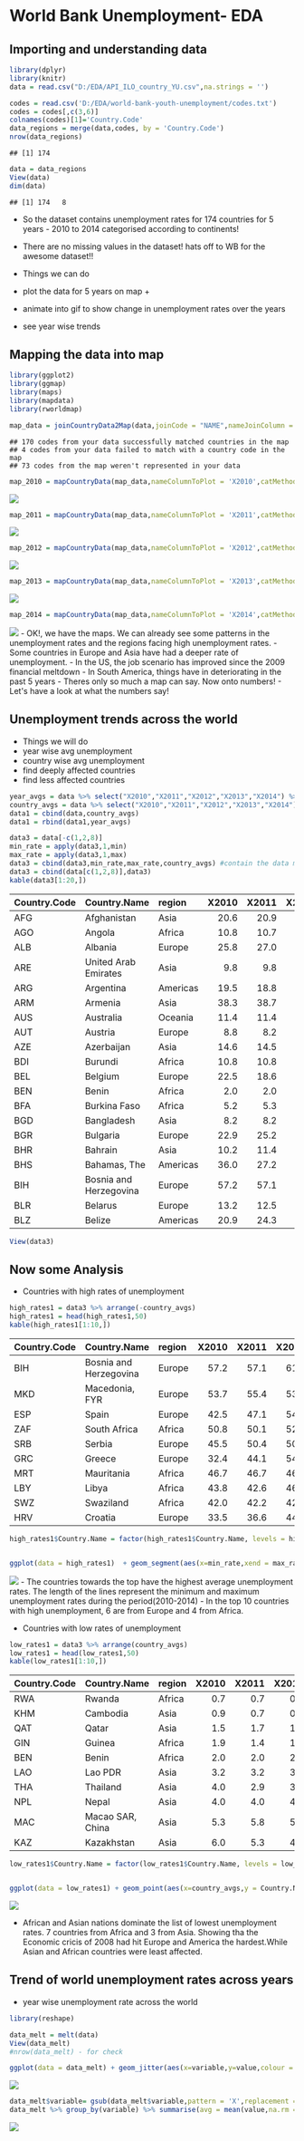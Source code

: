 World Bank Unemployment- EDA
================

Importing and understanding data
--------------------------------

``` r
library(dplyr)
library(knitr)
data = read.csv("D:/EDA/API_ILO_country_YU.csv",na.strings = '')

codes = read.csv('D:/EDA/world-bank-youth-unemployment/codes.txt')
codes = codes[,c(3,6)]
colnames(codes)[1]='Country.Code'
data_regions = merge(data,codes, by = 'Country.Code')
nrow(data_regions)
```

    ## [1] 174

``` r
data = data_regions
View(data)
dim(data)
```

    ## [1] 174   8

-   So the dataset contains unemployment rates for 174 countries for 5 years - 2010 to 2014 categorised according to continents!
-   There are no missing values in the dataset! hats off to WB for the awesome dataset!!

-   Things we can do
-   plot the data for 5 years on map +
-   animate into gif to show change in unemployment rates over the years
-   see year wise trends

Mapping the data into map
-------------------------

``` r
library(ggplot2)
library(ggmap)
library(maps)
library(mapdata)
library(rworldmap)

map_data = joinCountryData2Map(data,joinCode = "NAME",nameJoinColumn = "Country.Name")
```

    ## 170 codes from your data successfully matched countries in the map
    ## 4 codes from your data failed to match with a country code in the map
    ## 73 codes from the map weren't represented in your data

``` r
map_2010 = mapCountryData(map_data,nameColumnToPlot = 'X2010',catMethod = 'logfixedwidth',addLegend = T,mapTitle = "Data for 2010")
```

![](WORLD_BANK_UNEMPLOYMENT_files/figure-markdown_github-ascii_identifiers/unnamed-chunk-2-1.png)

``` r
map_2011 = mapCountryData(map_data,nameColumnToPlot = 'X2011',catMethod = 'logfixedwidth',addLegend = T,mapTitle = "Data for 2011")
```

![](WORLD_BANK_UNEMPLOYMENT_files/figure-markdown_github-ascii_identifiers/unnamed-chunk-2-2.png)

``` r
map_2012 = mapCountryData(map_data,nameColumnToPlot = 'X2012',catMethod = 'logfixedwidth',addLegend = T,mapTitle = "Data for 2012")
```

![](WORLD_BANK_UNEMPLOYMENT_files/figure-markdown_github-ascii_identifiers/unnamed-chunk-2-3.png)

``` r
map_2013 = mapCountryData(map_data,nameColumnToPlot = 'X2013',catMethod = 'logfixedwidth',addLegend = T,mapTitle = "Data for 2013")
```

![](WORLD_BANK_UNEMPLOYMENT_files/figure-markdown_github-ascii_identifiers/unnamed-chunk-2-4.png)

``` r
map_2014 = mapCountryData(map_data,nameColumnToPlot = 'X2014',catMethod = 'logfixedwidth',addLegend = T,mapTitle = "Data for 2014")
```

![](WORLD_BANK_UNEMPLOYMENT_files/figure-markdown_github-ascii_identifiers/unnamed-chunk-2-5.png) - OK!, we have the maps. We can already see some patterns in the unemployment rates and the regions facing high unemployment rates. - Some countries in Europe and Asia have had a deeper rate of unemployment. - In the US, the job scenario has improved since the 2009 financial meltdown - In South America, things have in deteriorating in the past 5 years - Theres only so much a map can say. Now onto numbers! - Let's have a look at what the numbers say!

Unemployment trends across the world
------------------------------------

-   Things we will do
-   year wise avg unemployment
-   country wise avg unemployment
-   find deeply affected countries
-   find less affected countries

``` r
year_avgs = data %>% select("X2010","X2011","X2012","X2013","X2014") %>% colMeans()
country_avgs = data %>% select("X2010","X2011","X2012","X2013","X2014") %>% rowMeans()
data1 = cbind(data,country_avgs)                     
data1 = rbind(data1,year_avgs)

data3 = data[-c(1,2,8)]
min_rate = apply(data3,1,min)
max_rate = apply(data3,1,max)
data3 = cbind(data3,min_rate,max_rate,country_avgs) #contain the data matrix with min, max and avg
data3 = cbind(data[c(1,2,8)],data3)
kable(data3[1:20,])
```

| Country.Code | Country.Name           | region   |  X2010|  X2011|  X2012|  X2013|  X2014|  min\_rate|  max\_rate|  country\_avgs|
|:-------------|:-----------------------|:---------|------:|------:|------:|------:|------:|----------:|----------:|--------------:|
| AFG          | Afghanistan            | Asia     |   20.6|   20.9|   19.7|   21.1|   20.8|       19.7|       21.1|          20.62|
| AGO          | Angola                 | Africa   |   10.8|   10.7|   10.7|   10.6|   10.5|       10.5|       10.8|          10.66|
| ALB          | Albania                | Europe   |   25.8|   27.0|   28.3|   28.7|   29.2|       25.8|       29.2|          27.80|
| ARE          | United Arab Emirates   | Asia     |    9.8|    9.8|    9.8|    9.9|   10.0|        9.8|       10.0|           9.86|
| ARG          | Argentina              | Americas |   19.5|   18.8|   18.4|   19.7|   21.3|       18.4|       21.3|          19.54|
| ARM          | Armenia                | Asia     |   38.3|   38.7|   35.0|   32.5|   35.1|       32.5|       38.7|          35.92|
| AUS          | Australia              | Oceania  |   11.4|   11.4|   11.7|   12.2|   13.1|       11.4|       13.1|          11.96|
| AUT          | Austria                | Europe   |    8.8|    8.2|    8.7|    9.1|    9.2|        8.2|        9.2|           8.80|
| AZE          | Azerbaijan             | Asia     |   14.6|   14.5|   14.3|   13.4|   13.6|       13.4|       14.6|          14.08|
| BDI          | Burundi                | Africa   |   10.8|   10.8|   10.8|   10.8|   10.7|       10.7|       10.8|          10.78|
| BEL          | Belgium                | Europe   |   22.5|   18.6|   19.7|   23.1|   23.6|       18.6|       23.6|          21.50|
| BEN          | Benin                  | Africa   |    2.0|    2.0|    2.0|    1.8|    1.7|        1.7|        2.0|           1.90|
| BFA          | Burkina Faso           | Africa   |    5.2|    5.3|    5.2|    5.2|    5.0|        5.0|        5.3|           5.18|
| BGD          | Bangladesh             | Asia     |    8.2|    8.2|    8.2|    8.9|    9.1|        8.2|        9.1|           8.52|
| BGR          | Bulgaria               | Europe   |   22.9|   25.2|   28.2|   29.7|   25.9|       22.9|       29.7|          26.38|
| BHR          | Bahrain                | Asia     |   10.2|   11.4|   10.5|   10.6|   10.9|       10.2|       11.4|          10.72|
| BHS          | Bahamas, The           | Americas |   36.0|   27.2|   30.4|   30.8|   30.1|       27.2|       36.0|          30.90|
| BIH          | Bosnia and Herzegovina | Europe   |   57.2|   57.1|   61.7|   57.4|   57.5|       57.1|       61.7|          58.18|
| BLR          | Belarus                | Europe   |   13.2|   12.5|   11.8|   12.0|   12.0|       11.8|       13.2|          12.30|
| BLZ          | Belize                 | Americas |   20.9|   24.3|   26.0|   22.4|   22.0|       20.9|       26.0|          23.12|

``` r
View(data3)
```

Now some Analysis
-----------------

-   Countries with high rates of unemployment

``` r
high_rates1 = data3 %>% arrange(-country_avgs)
high_rates1 = head(high_rates1,50)
kable(high_rates1[1:10,])
```

| Country.Code | Country.Name           | region |  X2010|  X2011|  X2012|  X2013|  X2014|  min\_rate|  max\_rate|  country\_avgs|
|:-------------|:-----------------------|:-------|------:|------:|------:|------:|------:|----------:|----------:|--------------:|
| BIH          | Bosnia and Herzegovina | Europe |   57.2|   57.1|   61.7|   57.4|   57.5|       57.1|       61.7|          58.18|
| MKD          | Macedonia, FYR         | Europe |   53.7|   55.4|   53.8|   51.8|   50.8|       50.8|       55.4|          53.10|
| ESP          | Spain                  | Europe |   42.5|   47.1|   54.3|   57.1|   57.9|       42.5|       57.9|          51.78|
| ZAF          | South Africa           | Africa |   50.8|   50.1|   52.2|   51.4|   52.6|       50.1|       52.6|          51.42|
| SRB          | Serbia                 | Europe |   45.5|   50.4|   50.6|   49.7|   49.5|       45.5|       50.6|          49.14|
| GRC          | Greece                 | Europe |   32.4|   44.1|   54.7|   58.0|   53.9|       32.4|       58.0|          48.62|
| MRT          | Mauritania             | Africa |   46.7|   46.7|   46.5|   46.6|   46.6|       46.5|       46.7|          46.62|
| LBY          | Libya                  | Africa |   43.8|   42.6|   46.2|   47.0|   48.9|       42.6|       48.9|          45.70|
| SWZ          | Swaziland              | Africa |   42.0|   42.2|   42.0|   42.0|   42.6|       42.0|       42.6|          42.16|
| HRV          | Croatia                | Europe |   33.5|   36.6|   44.1|   50.3|   45.9|       33.5|       50.3|          42.08|

``` r
high_rates1$Country.Name = factor(high_rates1$Country.Name, levels = high_rates1$Country.Name[order(high_rates1$country_avgs)])


ggplot(data = high_rates1)  + geom_segment(aes(x=min_rate,xend = max_rate,y = Country.Name,yend = Country.Name),colour = 'blue') + geom_point(aes(x=country_avgs,y = Country.Name,colour = region))
```

![](WORLD_BANK_UNEMPLOYMENT_files/figure-markdown_github-ascii_identifiers/unnamed-chunk-4-1.png) - The countries towards the top have the highest average unemployment rates. The length of the lines represent the minimum and maximum unemployment rates during the period(2010-2014) - In the top 10 countries with high unemployment, 6 are from Europe and 4 from Africa.

-   Countries with low rates of unemployment

``` r
low_rates1 = data3 %>% arrange(country_avgs)
low_rates1 = head(low_rates1,50)
kable(low_rates1[1:10,])
```

| Country.Code | Country.Name     | region |  X2010|  X2011|  X2012|  X2013|  X2014|  min\_rate|  max\_rate|  country\_avgs|
|:-------------|:-----------------|:-------|------:|------:|------:|------:|------:|----------:|----------:|--------------:|
| RWA          | Rwanda           | Africa |    0.7|    0.7|    0.7|    0.7|    0.7|        0.7|        0.7|           0.70|
| KHM          | Cambodia         | Asia   |    0.9|    0.7|    0.5|    0.7|    0.9|        0.5|        0.9|           0.74|
| QAT          | Qatar            | Asia   |    1.5|    1.7|    1.6|    1.2|    1.3|        1.2|        1.7|           1.46|
| GIN          | Guinea           | Africa |    1.9|    1.4|    1.4|    1.5|    1.7|        1.4|        1.9|           1.58|
| BEN          | Benin            | Africa |    2.0|    2.0|    2.0|    1.8|    1.7|        1.7|        2.0|           1.90|
| LAO          | Lao PDR          | Asia   |    3.2|    3.2|    3.3|    3.3|    3.4|        3.2|        3.4|           3.28|
| THA          | Thailand         | Asia   |    4.0|    2.9|    3.1|    3.2|    3.9|        2.9|        4.0|           3.42|
| NPL          | Nepal            | Asia   |    4.0|    4.0|    4.0|    4.0|    4.0|        4.0|        4.0|           4.00|
| MAC          | Macao SAR, China | Asia   |    5.3|    5.8|    5.0|    3.5|    2.9|        2.9|        5.8|           4.50|
| KAZ          | Kazakhstan       | Asia   |    6.0|    5.3|    4.6|    4.1|    3.5|        3.5|        6.0|           4.70|

``` r
low_rates1$Country.Name = factor(low_rates1$Country.Name, levels = low_rates1$Country.Name[order(-low_rates1$country_avgs)])


ggplot(data = low_rates1) + geom_point(aes(x=country_avgs,y = Country.Name,colour =region)) + geom_segment(aes(x=min_rate,xend = max_rate,y = Country.Name,yend = Country.Name),colour = 'blue')
```

![](WORLD_BANK_UNEMPLOYMENT_files/figure-markdown_github-ascii_identifiers/unnamed-chunk-5-1.png)

-   African and Asian nations dominate the list of lowest unemployment rates. 7 countries from Africa and 3 from Asia. Showing tha the Economic cricis of 2008 had hit Europe and America the hardest.While Asian and African countries were least affected.

Trend of world unemployment rates across years
----------------------------------------------

-   year wise unemployment rate across the world

``` r
library(reshape)

data_melt = melt(data)
View(data_melt)
#nrow(data_melt) - for check

ggplot(data = data_melt) + geom_jitter(aes(x=variable,y=value,colour = region)) +  geom_boxplot(aes(x=variable,y = value),alpha = 0.6,outlier.color = NA) 
```

![](WORLD_BANK_UNEMPLOYMENT_files/figure-markdown_github-ascii_identifiers/unnamed-chunk-6-1.png)

``` r
data_melt$variable= gsub(data_melt$variable,pattern = 'X',replacement = '')
data_melt %>% group_by(variable) %>% summarise(avg = mean(value,na.rm = T)) %>% ggplot() +  geom_smooth(aes(x=as.numeric(variable), y= avg),colour = 'blue') + geom_point(aes(x=as.numeric(variable), y= avg),colour = 'red')
```

![](WORLD_BANK_UNEMPLOYMENT_files/figure-markdown_github-ascii_identifiers/unnamed-chunk-6-2.png)
